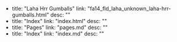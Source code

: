   - title: "Laha Hrr Gumballs"
    link: "fa14_fld_laha_unknown_laha-hrr-gumballs.html"
    desc: ""
  - title: "Index"
    link: "index.html"
    desc: ""
  - title: "Pages"
    link: "pages.md"
    desc: ""
  - title: "Index"
    link: "index.md"
    desc: ""
